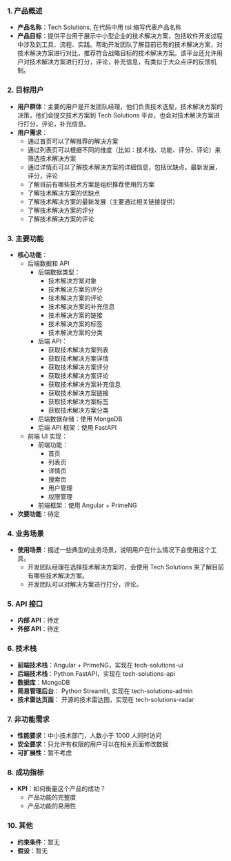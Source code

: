 ### 1. 产品概述

- **产品名称**：Tech Solutions, 在代码中用 tsl 缩写代表产品名称
- **产品目标**：提供平台用于展示中小型企业的技术解决方案，包括软件开发过程中涉及到工具、流程、实践。帮助开发团队了解目前已有的技术解决方案，对技术解决方案进行对比，推荐符合战略目标的技术解决方案。该平台还允许用户对技术解决方案进行打分，评论，补充信息，有类似于大众点评的反馈机制。

### 2. 目标用户

- **用户群体**：主要的用户是开发团队经理，他们负责技术选型，技术解决方案的决策，他们会提交技术方案到 Tech Solutions 平台，也会对技术解决方案进行打分，评论，补充信息。
- **用户需求**：
  - 通过首页可以了解推荐的解决方案
  - 通过列表页可以根据不同的维度（比如：技术栈、功能、评分、评论）来筛选技术解决方案
  - 通过详情页可以了解技术解决方案的详细信息，包括优缺点，最新发展，评分，评论
  - 了解目前有哪些技术方案是组织推荐使用的方案
  - 了解技术解决方案的优缺点
  - 了解技术解决方案的最新发展（主要通过相关链接提供）
  - 了解技术解决方案的评分
  - 了解技术解决方案的评论

### 3. 主要功能

- **核心功能**：
  - 后端数据和 API
    - 后端数据类型：
      - 技术解决方案对象
      - 技术解决方案的评分
      - 技术解决方案的评论
      - 技术解决方案的补充信息
      - 技术解决方案的链接
      - 技术解决方案的标签
      - 技术解决方案的分类
    - 后端 API：
      - 获取技术解决方案列表
      - 获取技术解决方案详情
      - 获取技术解决方案评分
      - 获取技术解决方案评论
      - 获取技术解决方案补充信息
      - 获取技术解决方案链接
      - 获取技术解决方案标签
      - 获取技术解决方案分类
    - 后端数据存储：使用 MongoDB
    - 后端 API 框架：使用 FastAPI
  - 前端 UI 实现：
    - 前端功能：
      - 首页
      - 列表页
      - 详情页
      - 搜索页
      - 用户管理
      - 权限管理
    - 前端框架：使用 Angular + PrimeNG
- **次要功能**：待定

### 4. 业务场景

- **使用场景**：描述一些典型的业务场景，说明用户在什么情况下会使用这个工具。
  - 开发团队经理在选择技术解决方案时，会使用 Tech Solutions 来了解目前有哪些技术解决方案。
  - 开发团队可以对解决方案进行打分，评论。

### 5. API 接口

- **内部 API**：待定
- **外部 API**：待定

### 6. 技术栈

- **前端技术栈**：Angular + PrimeNG，实现在 tech-solutions-ui
- **后端技术栈**：Python FastAPI，实现在 tech-solutions-api
- **数据库**：MongoDB
- **简易管理后台**： Python Streamlit, 实现在 tech-solutions-admin
- **技术雷达页面**： 开源的技术雷达图，实现在 tech-solutions-radar

### 7. 非功能需求

- **性能要求**：中小技术部门，人数小于 1000 人同时访问
- **安全要求**：只允许有权限的用户可以在相关页面修改数据
- **可扩展性**：暂不考虑

### 8. 成功指标

- **KPI**：如何衡量这个产品的成功？
  - 产品功能的完整度
  - 产品功能的易用性

### 10. 其他

- **约束条件**：暂无
- **假设**：暂无
